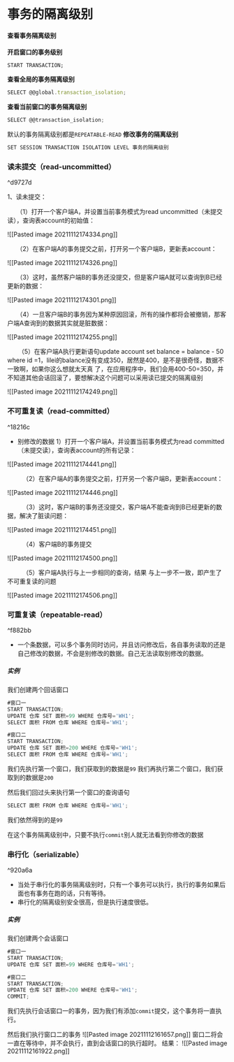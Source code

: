 # 事务的隔离级别
#### 查看事务隔离级别
**开启窗口的事务级别**
```
START TRANSACTION;
```
**查看全局的事务隔离级别**
```js
SELECT @@global.transaction_isolation;
```
**查看当前窗口的事务隔离级别**
```js
SELECT @@transaction_isolation;
```
默认的事务隔离级别都是`REPEATABLE-READ`
**修改事务的隔离级别**
```js
SET SESSION TRANSACTION ISOLATION LEVEL 事务的隔离级别
```
### 读未提交（read-uncommitted）

^d9727d

1、读未提交：

　　（1）打开一个客户端A，并设置当前事务模式为read uncommitted（未提交读），查询表account的初始值：

![[Pasted image 20211112174334.png]]

　　（2）在客户端A的事务提交之前，打开另一个客户端B，更新表account：

![[Pasted image 20211112174326.png]]

　　（3）这时，虽然客户端B的事务还没提交，但是客户端A就可以查询到B已经更新的数据：

![[Pasted image 20211112174301.png]]

　　（4）一旦客户端B的事务因为某种原因回滚，所有的操作都将会被撤销，那客户端A查询到的数据其实就是脏数据：

![[Pasted image 20211112174255.png]]

 　　（5）在客户端A执行更新语句update account set balance = balance - 50 where id =1，lilei的balance没有变成350，居然是400，是不是很奇怪，数据不一致啊，如果你这么想就太天真 了，在应用程序中，我们会用400-50=350，并不知道其他会话回滚了，要想解决这个问题可以采用读已提交的隔离级别

![[Pasted image 20211112174249.png]]
### 不可重复读（read-committed）

^18216c

- 别修改的数据
1）打开一个客户端A，并设置当前事务模式为read committed（未提交读），查询表account的所有记录：

![[Pasted image 20211112174441.png]]

　　　（2）在客户端A的事务提交之前，打开另一个客户端B，更新表account：

![[Pasted image 20211112174446.png]]

　　　（3）这时，客户端B的事务还没提交，客户端A不能查询到B已经更新的数据，解决了脏读问题：

![[Pasted image 20211112174451.png]]

　　　（4）客户端B的事务提交

![[Pasted image 20211112174500.png]]

　　　（5）客户端A执行与上一步相同的查询，结果 与上一步不一致，即产生了不可重复读的问题

![[Pasted image 20211112174506.png]]
### 可重复读（repeatable-read）

^f882bb

- 一个条数据，可以多个事务同时访问，并且访问修改后，各自事务读取的还是自己修改的数据，不会是别修改的数据。自己无法读取别修改的数据。

##### 实例
我们创建两个回话窗口
```js
#窗口一
START TRANSACTION;
UPDATE 仓库 SET 面积=99 WHERE 仓库号='WH1';
SELECT 面积 FROM 仓库 WHERE 仓库号='WH1';
```
```js
#窗口二
START TRANSACTION;
UPDATE 仓库 SET 面积=200 WHERE 仓库号='WH1';
SELECT 面积 FROM 仓库 WHERE 仓库号='WH1';
```
我们先执行第一个窗口，我们获取到的数据是`99`
我们再执行第二个窗口，我们获取到的数据是`200`

然后我们回过头来执行第一个窗口的查询语句
```js
SELECT 面积 FROM 仓库 WHERE 仓库号='WH1';
```
我们依然得到的是`99`

在这个事务隔离级别中，只要不执行`commit`别人就无法看到你修改的数据
### 串行化（serializable）

^920a6a

- 当处于串行化的事务隔离级别时，只有一个事务可以执行，执行的事务如果后面也有事务在跑的话，只有等待。
- 串行化的隔离级别安全很高，但是执行速度很低。
##### 实例
我们创建两个会话窗口
```js
#窗口一
START TRANSACTION;
UPDATE 仓库 SET 面积=99 WHERE 仓库号='WH1';
```

```js
#窗口二
START TRANSACTION;
UPDATE 仓库 SET 面积=200 WHERE 仓库号='WH1';
COMMIT;
```
我们先执行会话窗口一的事务，因为我们有添加`commit`提交，这个事务将一直执行。

然后我们执行窗口二的事务
![[Pasted image 20211112161657.png]]
窗口二将会一直在等待中，并不会执行，直到会话窗口的执行超时。
结果：
![[Pasted image 20211112161922.png]]
